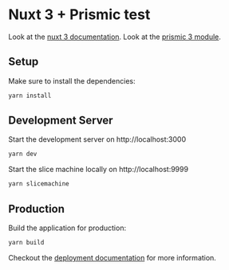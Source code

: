 # Nuxt 3 + Prismic test

Look at the [nuxt 3 documentation](https://v3.nuxtjs.org).
Look at the [prismic 3 module](https://v3.prismic.nuxtjs.org/).

## Setup

Make sure to install the dependencies:

```bash
yarn install
```

## Development Server

Start the development server on http://localhost:3000

```bash
yarn dev
```

Start the slice machine locally on http://localhost:9999

```bash
yarn slicemachine
```

## Production

Build the application for production:

```bash
yarn build
```

Checkout the [deployment documentation](https://v3.nuxtjs.org/docs/deployment) for more information.

